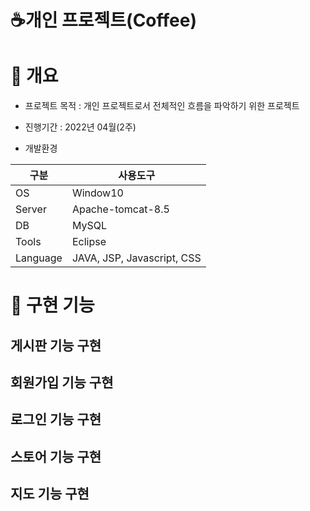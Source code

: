 # ☕개인 프로젝트(Coffee)

# :page_facing_up: 개요
* 프로젝트 목적 : 개인 프로젝트로서 전체적인 흐름을 파악하기 위한 프로젝트

* 진행기간 : 2022년 04월(2주) 

* 개발환경

|구분|사용도구|
|--|--|
|OS|Window10|
|Server|Apache-tomcat-8.5|
|DB|MySQL|
|Tools|Eclipse|
|Language|JAVA, JSP, Javascript, CSS|

# 📂 구현 기능
## 게시판 기능 구현
## 회원가입 기능 구현
## 로그인 기능 구현
## 스토어 기능 구현
## 지도 기능 구현
